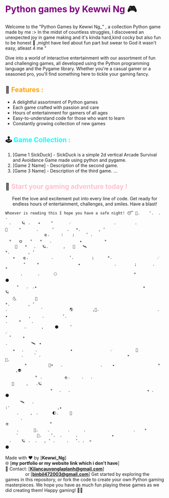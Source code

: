 # <span style="color:purple">Python games by Kewwi Ng </span> 🎮


Welcome to the "Python Games by Kewwi Ng_" , a collection Python game made by me  :>
In the midst of countless struggles, I discovered an unexpected joy in game making and it's kinda hard,kind cocky but also fun to be honest 🥰 ,might have lied about fun part but swear to God it wasn't easy, atleast 4 me "

Dive into a world of interactive entertainment with our assortment of fun and challenging games, all developed using the Python programming language and the Pygame library. Whether you're a casual gamer or a seasoned pro, you'll find something here to tickle your gaming fancy.

## 🎯 <span style="color:orange">Features :</span> 
- A delightful assortment of Python games
- Each game crafted with passion and care
- Hours of entertainment for gamers of all ages
- Easy-to-understand code for those who want to learn
- Constantly growing collection of new games

## 🕹️ <span style="color:cyan">Game Collection :</span> 
1. [Game 1 SickDuck] - SickDuck is a simple 2d vertical Arcade Survival and Avoidance Game made using python and pygame.
2. [Game 2 Name] - Description of the second game.
3. [Game 3 Name] - Description of the third game.
   ...

<p align="center">
  <h2>👾 <span style="color:pink">Start your gaming adventure today !</span></h2>
  <p align="center">Feel the love and excitement put into every line of code. Get ready for endless hours of entertainment, challenges, and smiles. Have a blast!</p>
  
</p>

```
Whoever is reading this I hope you have a safe night! 😴 💫.    ‘.  .      .   
　.⠀　　🪐⠀‍. ⠀⠀✦⠀ ⠀⠀°⠀⠀⠀ ⠀⠀☄️ ⠀ ⠀⠀⠀⠀⠀⠀　　　　　.　　　　　.　　　　　　　　💫　　　°　　　　. 　　　‘　    .   *.        , ‘
⠀⠀⠀⠀⠀⠀⠀⠀⠀⠀⠀⠀⠀⠀🛸.     :    ;     ‘ .
　*　　🌞　　°　　*　　. 　　　   　　✦　　　　　　*                                                                               
 　　👾　　*　⠀.⠀　🪐.⠀  　　,　　💫　　🛰️                                      *.        , ‘
　　✦　　🛸.          .       ‘.        ;      *.                    ☄️
　　　   °　　　*⠀　　⠀  　　　　　⠀✦　　　　　　　　　.        ;       .      *                                                               
　　　　.　　　　.　　　⠀🌕                                  *                                     ⚫️
　　　°　　.　.✦                                               ✦             🪐
　　🌜　　　　　🚀                                                       *.        , ‘
.　　　　　　　　　ﾟ　　　　　　　🌎⠀‍⠀‍⠀‍⠀‍⠀‍⠀‍⠀‍,👾.                        　.　　　✦ 　　　　　,　　　.        ‘.
.　　　*　　⠀.                                                  
　　　　　.　　　　,　　　⚫️　　　‘⠀                                                              ☄️
　˚　　　*
.⠀ 　　　　　🛰️　✦　　
　　✦⠀　.　　　.⠀⠀⠀⠀⠀⠀⠀⠀⠀⠀⠀⠀✦⠀⠀⠀ ⠀⠀⠀⠀⠀⠀⠀⠀⠀⠀☄️         ⠀🚀 ⠀⠀⠀　　.　　　ﾟ .　　　　　　　　　　　　　　　　　　　　　　　✦ 　　　　　　　　　　　💫.
⠀⠀⠀⠀　  *　　　　   🌠☀️　　.　　　　　　　　　　. 　　✦⠀　   　　　　　　　　*　　　⠀　　,👽
⠀⠀⠀　　⠀　　　*⠀.　        🛸.     .   .   
　⠀🚀  　　,　　.🪐
　　　　　　　　　　　　*⠀　.   .                                  ✦ .         ⚫️
　　　　🛰️　　.                                                                                                :'                     ,✦ 
　　　.　　　,　.　　　⠀🌓.     🌠 
　　　　.                                                                                              🛸                  *
　　　.　　　　🚀.    .        .      .                     .    *
　　　ﾟ　　　　　💫.    ‘.  .      .               ✦       
　.⠀　　🪐⠀‍.  .   , ‘ .     .   ‘. .  ⭐️                                                       ⚫️
```

Made with ❤️ by [**Kewwi_Ng**]   
🌐 [**my portfolio or my website link which i don't have**]   
📧 Contact: [**Kilancauvonglaplanh@gmail.com**]   
&nbsp;&nbsp;&nbsp;&nbsp;&nbsp;&nbsp;&nbsp;&nbsp;&nbsp;&nbsp;&nbsp;&nbsp;&nbsp;&nbsp;&nbsp;&nbsp;or [**binbil472003@gmail.com**]
Get started by exploring the games in this repository, or fork the code to create your own Python gaming masterpieces. We hope you have as much fun playing these games as we did creating them! Happy gaming! 🚀🎉
